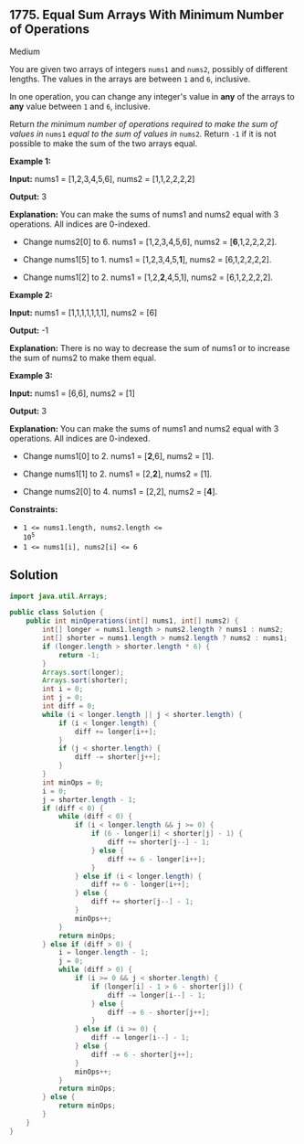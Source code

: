 ## 1775\. Equal Sum Arrays With Minimum Number of Operations

Medium

You are given two arrays of integers `nums1` and `nums2`, possibly of different lengths. The values in the arrays are between `1` and `6`, inclusive.

In one operation, you can change any integer's value in **any** of the arrays to **any** value between `1` and `6`, inclusive.

Return _the minimum number of operations required to make the sum of values in_ `nums1` _equal to the sum of values in_ `nums2`_._ Return `-1` if it is not possible to make the sum of the two arrays equal.

**Example 1:**

**Input:** nums1 = [1,2,3,4,5,6], nums2 = [1,1,2,2,2,2]

**Output:** 3

**Explanation:** You can make the sums of nums1 and nums2 equal with 3 operations. All indices are 0-indexed.

- Change nums2[0] to 6. nums1 = [1,2,3,4,5,6], nums2 = [**6**,1,2,2,2,2]. 

- Change nums1[5] to 1. nums1 = [1,2,3,4,5,**1**], nums2 = [6,1,2,2,2,2].

- Change nums1[2] to 2. nums1 = [1,2,**2**,4,5,1], nums2 = [6,1,2,2,2,2].

**Example 2:**

**Input:** nums1 = [1,1,1,1,1,1,1], nums2 = [6]

**Output:** -1

**Explanation:** There is no way to decrease the sum of nums1 or to increase the sum of nums2 to make them equal.

**Example 3:**

**Input:** nums1 = [6,6], nums2 = [1]

**Output:** 3

**Explanation:** You can make the sums of nums1 and nums2 equal with 3 operations. All indices are 0-indexed. 

- Change nums1[0] to 2. nums1 = [**2**,6], nums2 = [1]. 

- Change nums1[1] to 2. nums1 = [2,**2**], nums2 = [1].

- Change nums2[0] to 4. nums1 = [2,2], nums2 = [**4**].

**Constraints:**

*   <code>1 <= nums1.length, nums2.length <= 10<sup>5</sup></code>
*   `1 <= nums1[i], nums2[i] <= 6`

## Solution

```java
import java.util.Arrays;

public class Solution {
    public int minOperations(int[] nums1, int[] nums2) {
        int[] longer = nums1.length > nums2.length ? nums1 : nums2;
        int[] shorter = nums1.length > nums2.length ? nums2 : nums1;
        if (longer.length > shorter.length * 6) {
            return -1;
        }
        Arrays.sort(longer);
        Arrays.sort(shorter);
        int i = 0;
        int j = 0;
        int diff = 0;
        while (i < longer.length || j < shorter.length) {
            if (i < longer.length) {
                diff += longer[i++];
            }
            if (j < shorter.length) {
                diff -= shorter[j++];
            }
        }
        int minOps = 0;
        i = 0;
        j = shorter.length - 1;
        if (diff < 0) {
            while (diff < 0) {
                if (i < longer.length && j >= 0) {
                    if (6 - longer[i] < shorter[j] - 1) {
                        diff += shorter[j--] - 1;
                    } else {
                        diff += 6 - longer[i++];
                    }
                } else if (i < longer.length) {
                    diff += 6 - longer[i++];
                } else {
                    diff += shorter[j--] - 1;
                }
                minOps++;
            }
            return minOps;
        } else if (diff > 0) {
            i = longer.length - 1;
            j = 0;
            while (diff > 0) {
                if (i >= 0 && j < shorter.length) {
                    if (longer[i] - 1 > 6 - shorter[j]) {
                        diff -= longer[i--] - 1;
                    } else {
                        diff -= 6 - shorter[j++];
                    }
                } else if (i >= 0) {
                    diff -= longer[i--] - 1;
                } else {
                    diff -= 6 - shorter[j++];
                }
                minOps++;
            }
            return minOps;
        } else {
            return minOps;
        }
    }
}
```